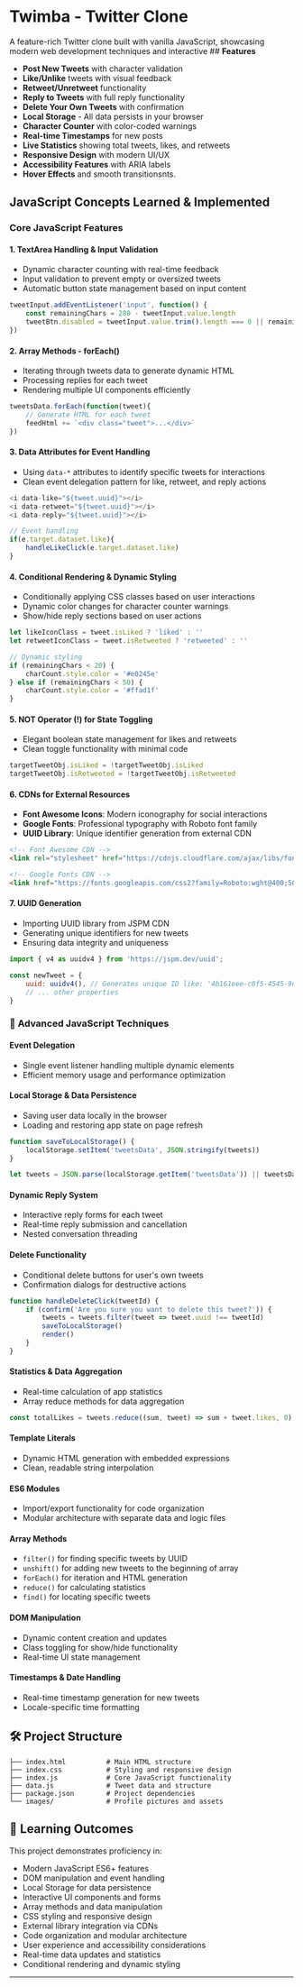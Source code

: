 
#  Twimba - Twitter Clone 

A feature-rich Twitter clone built with vanilla JavaScript, showcasing modern web development techniques and interactive ##  **Features**

-  **Post New Tweets** with character validation
-  **Like/Unlike** tweets with visual feedback
-  **Retweet/Unretweet** functionality
-  **Reply to Tweets** with full reply functionality
-  **Delete Your Own Tweets** with confirmation
-  **Local Storage** - All data persists in your browser
-  **Character Counter** with color-coded warnings
-  **Real-time Timestamps** for new posts
-  **Live Statistics** showing total tweets, likes, and retweets
-  **Responsive Design** with modern UI/UX
-  **Accessibility Features** with ARIA labels
-  **Hover Effects** and smooth transitionsnts.


##  JavaScript Concepts Learned & Implemented

###  **Core JavaScript Features**

#### 1. **TextArea Handling & Input Validation**
- Dynamic character counting with real-time feedback
- Input validation to prevent empty or oversized tweets
- Automatic button state management based on input content
```javascript
tweetInput.addEventListener('input', function() {
    const remainingChars = 280 - tweetInput.value.length
    tweetBtn.disabled = tweetInput.value.trim().length === 0 || remainingChars < 0
})
```

#### 2. **Array Methods - forEach()**
- Iterating through tweets data to generate dynamic HTML
- Processing replies for each tweet
- Rendering multiple UI components efficiently
```javascript
tweetsData.forEach(function(tweet){
    // Generate HTML for each tweet
    feedHtml += `<div class="tweet">...</div>`
})
```

#### 3. **Data Attributes for Event Handling**
- Using `data-*` attributes to identify specific tweets for interactions
- Clean event delegation pattern for like, retweet, and reply actions
```javascript
<i data-like="${tweet.uuid}"></i>
<i data-retweet="${tweet.uuid}"></i>
<i data-reply="${tweet.uuid}"></i>

// Event handling
if(e.target.dataset.like){
    handleLikeClick(e.target.dataset.like) 
}
```

#### 4. **Conditional Rendering & Dynamic Styling**
- Conditionally applying CSS classes based on user interactions
- Dynamic color changes for character counter warnings
- Show/hide reply sections based on user actions
```javascript
let likeIconClass = tweet.isLiked ? 'liked' : ''
let retweetIconClass = tweet.isRetweeted ? 'retweeted' : ''

// Dynamic styling
if (remainingChars < 20) {
    charCount.style.color = '#e0245e'
} else if (remainingChars < 50) {
    charCount.style.color = '#ffad1f'
}
```

#### 5. **NOT Operator (!) for State Toggling**
- Elegant boolean state management for likes and retweets
- Clean toggle functionality with minimal code
```javascript
targetTweetObj.isLiked = !targetTweetObj.isLiked
targetTweetObj.isRetweeted = !targetTweetObj.isRetweeted
```

#### 6. **CDNs for External Resources**
- **Font Awesome Icons**: Modern iconography for social interactions
- **Google Fonts**: Professional typography with Roboto font family
- **UUID Library**: Unique identifier generation from external CDN
```html
<!-- Font Awesome CDN -->
<link rel="stylesheet" href="https://cdnjs.cloudflare.com/ajax/libs/font-awesome/6.2.0/css/all.min.css">

<!-- Google Fonts CDN -->
<link href="https://fonts.googleapis.com/css2?family=Roboto:wght@400;500;600&display=swap">
```

#### 7. **UUID Generation**
- Importing UUID library from JSPM CDN
- Generating unique identifiers for new tweets
- Ensuring data integrity and uniqueness
```javascript
import { v4 as uuidv4 } from 'https://jspm.dev/uuid';

const newTweet = {
    uuid: uuidv4(), // Generates unique ID like: '4b161eee-c0f5-4545-9c4b-8562944223ee'
    // ... other properties
}
```

### 🔧 **Advanced JavaScript Techniques**

#### **Event Delegation**
- Single event listener handling multiple dynamic elements
- Efficient memory usage and performance optimization

#### **Local Storage & Data Persistence**
- Saving user data locally in the browser
- Loading and restoring app state on page refresh
```javascript
function saveToLocalStorage() {
    localStorage.setItem('tweetsData', JSON.stringify(tweets))
}

let tweets = JSON.parse(localStorage.getItem('tweetsData')) || tweetsData
```

#### **Dynamic Reply System**
- Interactive reply forms for each tweet
- Real-time reply submission and cancellation
- Nested conversation threading

#### **Delete Functionality**
- Conditional delete buttons for user's own tweets
- Confirmation dialogs for destructive actions
```javascript
function handleDeleteClick(tweetId) {
    if (confirm('Are you sure you want to delete this tweet?')) {
        tweets = tweets.filter(tweet => tweet.uuid !== tweetId)
        saveToLocalStorage()
        render()
    }
}
```

#### **Statistics & Data Aggregation**
- Real-time calculation of app statistics
- Array reduce methods for data aggregation
```javascript
const totalLikes = tweets.reduce((sum, tweet) => sum + tweet.likes, 0)
```

#### **Template Literals**
- Dynamic HTML generation with embedded expressions
- Clean, readable string interpolation

#### **ES6 Modules**
- Import/export functionality for code organization
- Modular architecture with separate data and logic files

#### **Array Methods**
- `filter()` for finding specific tweets by UUID
- `unshift()` for adding new tweets to the beginning of array
- `forEach()` for iteration and HTML generation
- `reduce()` for calculating statistics
- `find()` for locating specific tweets

#### **DOM Manipulation**
- Dynamic content creation and updates
- Class toggling for show/hide functionality
- Real-time UI state management

#### **Timestamps & Date Handling**
- Real-time timestamp generation for new tweets
- Locale-specific time formatting

## 🛠 **Project Structure**

```
├── index.html          # Main HTML structure
├── index.css           # Styling and responsive design
├── index.js            # Core JavaScript functionality
├── data.js             # Tweet data and structure
├── package.json        # Project dependencies
└── images/             # Profile pictures and assets
```


## 🎯 **Learning Outcomes**

This project demonstrates proficiency in:
- Modern JavaScript ES6+ features
- DOM manipulation and event handling
- Local Storage for data persistence
- Interactive UI components and forms
- Array methods and data manipulation
- CSS styling and responsive design
- External library integration via CDNs
- Code organization and modular architecture
- User experience and accessibility considerations
- Real-time data updates and statistics
- Conditional rendering and dynamic styling

---
